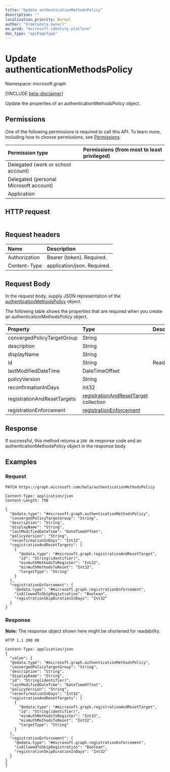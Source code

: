 ```yaml
---
title: "Update authenticationMethodsPolicy"
description: ""
localization_priority: Normal
author: "$(metadata.owner)"
ms.prod: "microsoft-identity-platform"
doc_type: "apiPageType"
---
```


# Update authenticationMethodsPolicy

Namespace: microsoft.graph

[!INCLUDE [beta-disclaimer](../../includes/beta-disclaimer.md)]

Update the properties of an authenticationMethodsPolicy object.

## Permissions

One of the following permissions is required to call this API. To learn more, including how to choose permissions, see [Permissions](/graph/permissions-reference).

| Permission type                        | Permissions (from most to least privileged) |
| :------------------------------------- | :------------------------------------------ |
| Delegated (work or school account)     |                                             |
| Delegated (personal Microsoft account) |                                             |
| Application                            |                                             |

## HTTP request

<!-- {
  "blockType": "ignored"
}
-->

```http

```

## Request headers

| Name          | Description                 |
| :------------ | :-------------------------- |
| Authorization | Bearer {token}. Required.   |
| Content-Type  | application/json. Required. |

## Request Body

In the request body, supply JSON representation of the [authenticationMethodsPolicy](../resources/-authenticationmethodspolicy.md) object.

<!-- Actions and Functions -->

<!-- CRUD Methods -->

The following table shows the properties that are required when you create an authenticationMethodsPolicy object.

| Property                    | Type                                                                                | Description |
| :-------------------------- | :---------------------------------------------------------------------------------- | :---------- |
| convergedPolicyTargetGroup  | String                                                                              |             |
| description                 | String                                                                              |             |
| displayName                 | String                                                                              |             |
| id                          | String                                                                              | Read-only.  |
| lastModifiedDateTime        | DateTimeOffset                                                                      |             |
| policyVersion               | String                                                                              |             |
| reconfirmationInDays        | Int32                                                                               |             |
| registrationAndResetTargets | [registrationAndResetTarget](../resources/registrationandresettarget.md) collection |             |
| registrationEnforcement     | [registrationEnforcement](../resources/registrationenforcement.md)                  |             |

## Response

If successful, this method returns a `200 OK` response code and an authenticationMethodsPolicy object in the response body.

## Examples

### Request

<!-- {
  "blockType": "request",
  "name": "update_authenticationmethodspolicy"
}
-->

```http
PATCH https://graph.microsoft.com/beta/authenticationMethodsPolicy

Content-Type: application/json
Content-Length: 750

{
  "@odata.type": "#microsoft.graph.authenticationMethodsPolicy",
  "convergedPolicyTargetGroup": "String",
  "description": "String",
  "displayName": "String",
  "lastModifiedDateTime": "DateTimeOffset",
  "policyVersion": "String",
  "reconfirmationInDays": "Int32",
  "registrationAndResetTargets": [
    {
      "@odata.type": "#microsoft.graph.registrationAndResetTarget",
      "id": "String(identifier)",
      "minAuthMethodsToRegister": "Int32",
      "minAuthMethodsToReset": "Int32",
      "targetType": "String"
    }
  ],
  "registrationEnforcement": {
    "@odata.type": "#microsoft.graph.registrationEnforcement",
    "isAllowedToSkipRegistration": "Boolean",
    "registrationSkipDurationInDays": "Int32"
  }
}

```

### Response

**Note:** The response object shown here might be shortened for readability.

<!-- {
  "blockType": "response",
  "truncated": true,
  "@odata.type": "microsoft.authMethodPolicy.authenticationMethodsPolicy"
}
-->

```http
HTTP 1.1 200 OK

Content-Type: application/json
{
  "value": {
  "@odata.type": "#microsoft.graph.authenticationMethodsPolicy",
  "convergedPolicyTargetGroup": "String",
  "description": "String",
  "displayName": "String",
  "id": "String(identifier)",
  "lastModifiedDateTime": "DateTimeOffset",
  "policyVersion": "String",
  "reconfirmationInDays": "Int32",
  "registrationAndResetTargets": [
    {
      "@odata.type": "#microsoft.graph.registrationAndResetTarget",
      "id": "String(identifier)",
      "minAuthMethodsToRegister": "Int32",
      "minAuthMethodsToReset": "Int32",
      "targetType": "String"
    }
  ],
  "registrationEnforcement": {
    "@odata.type": "#microsoft.graph.registrationEnforcement",
    "isAllowedToSkipRegistration": "Boolean",
    "registrationSkipDurationInDays": "Int32"
  }
}
}

```
